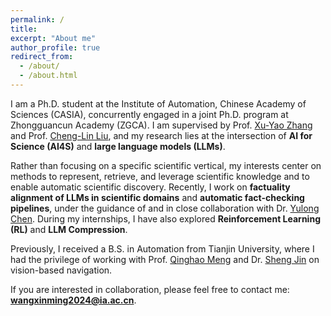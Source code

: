 ```yaml
---
permalink: /
title:
excerpt: "About me"
author_profile: true
redirect_from: 
  - /about/
  - /about.html
---
```



I am a Ph.D. student at the Institute of Automation, Chinese Academy of Sciences (CASIA), concurrently engaged in a joint Ph.D. program at Zhongguancun Academy (ZGCA). I am supervised by Prof. [Xu-Yao Zhang](https://people.ucas.edu.cn/~xuyaozhang) and Prof. [Cheng-Lin Liu](https://people.ucas.ac.cn/~liuchenglin), and my research lies at the intersection of **AI for Science (AI4S)** and **large language models (LLMs)**.

Rather than focusing on a specific scientific vertical, my interests center on methods to represent, retrieve, and leverage scientific knowledge and to enable automatic scientific discovery. Recently, I work on **factuality alignment of LLMs in scientific domains** and **automatic fact-checking pipelines**, under the guidance of and in close collaboration with Dr. [Yulong Chen](https://cylnlp.github.io/). During my internships, I have also explored **Reinforcement Learning (RL)** and **LLM Compression**.


Previously, I received a B.S. in Automation from Tianjin University, where I had the privilege of working with Prof. [Qinghao Meng](https://seea.tju.edu.cn/info/1013/1569.htm) and Dr. [Sheng Jin](https://scholar.google.com/citations?user=QDaZ-eYAAAAJ&hl=zh-CN) on vision-based navigation. 


If you are interested in collaboration, please feel free to contact me: **[wangxinming2024@ia.ac.cn](mailto:wangxinming2024@ia.ac.cn)**.






